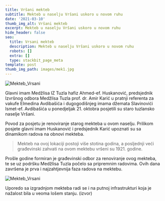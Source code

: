 ```yaml
---
title: Vršani mekteb
subtitle: Mekteb u naselju Vršani uskoro u novom ruhu
date: '2021-03-10'
thumb_img_alt: Vršani mekteb
excerpt: Mekteb u naselju Vršani uskoro u novom ruhu
hide_header: false
seo:
  title: Vrsani mekteb
  description: Mekteb u naselju Vršani uskoro u novom ruhu
  robots: []
  extra: []
  type: stackbit_page_meta
template: post
thumb_img_path: images/mek1.jpg
---
```

![Mekteb_Vrsani](/images/mek1.jpg)

Glavni imam Medžlisa IZ Tuzla hafiz Ahmed-ef. Huskanović, predsjednik
 Izvršnog odbora Medžlisa Tuzla prof. dr. Amir Karić u pratnji referenta
 za vakufe Elmedina Avdibašića i dugogodišnjeg imama džemata Slavinovići
 Ismet-ef. Avdibašića u ponedjeljak 21. oktobra posjetili su staro 
tuzlansko naselje Vršani.



Povod za posjetu je renoviranje starog mekteba u ovom naselju. 
Prilikom posjete glavni imam Huskanović i predsjednik Karić upoznati su 
sa dinamikom radova na obnovi mekteba.

>
> Mekteb na ovoj lokaciji postoji više stotina godina, a posljednji veći 
> građevinski zahvati na ovom mektebu vršeni su 1921. godine.



Prošle godine formiran je građevinski odbor za renoviranje ovog 
mekteba, te se uz podršku Medžlisa Tuzla počelo sa pripremnim radovima. 
Ovih dana završena je prva i najzahtjevnija faza radova na mektebu. 

![Mekteb_Vrsani](/images/mek1.jpg)

Uporedo sa izgradnjom mekteba radi se i na putnoj infrastrukturi koja je
 nažalost bila u veoma lošem stanju.
 <a>(izvor)</a>
